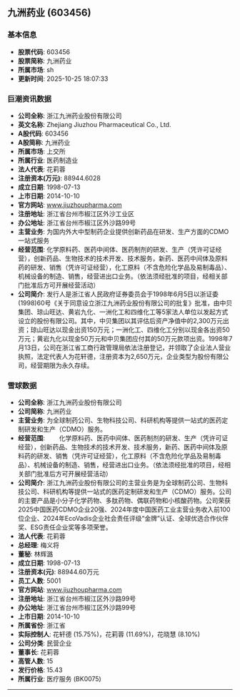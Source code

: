 ## 九洲药业 (603456)

### 基本信息

- **股票代码**: 603456
- **股票简称**: 九洲药业
- **所属市场**: sh
- **更新时间**: 2025-10-25 18:07:33

### 巨潮资讯数据

- **公司全称**: 浙江九洲药业股份有限公司
- **英文名称**: Zhejiang Jiuzhou Pharmaceutical Co., Ltd.
- **A股代码**: 603456
- **A股简称**: 九洲药业
- **所属市场**: 上交所
- **所属行业**: 医药制造业
- **法人代表**: 花莉蓉
- **注册资本(万元)**: 88944.6028
- **成立日期**: 1998-07-13
- **上市日期**: 2014-10-10
- **官方网站**: www.jiuzhoupharma.com
- **注册地址**: 浙江省台州市椒江区外沙工业区
- **办公地址**: 浙江省台州市椒江区外沙路99号
- **主营业务**: 为国内外大中型制药企业提供创新药品在研发、生产方面的CDMO一站式服务
- **经营范围**: 化学原料药、医药中间体、医药制剂的研发、生产（凭许可证经营），创新药品、生物技术的技术开发、技术服务，新药、医药中间体及原料药的研发、销售（凭许可证经营），化工原料（不含危险化学品及易制毒品）、机械设备的制造、销售，经营进出口业务。（依法须经批准的项目，经相关部门批准后方可开展经营活动）
- **公司简介**: 发行人是浙江省人民政府证券委员会于1998年6月5日以浙证委(1998)60号《关于同意设立浙江九洲药业股份有限公司的批复》批准，由中贝集团、琼山旺达、黄岩九化、一洲化工和四维化工等5家法人单位以发起方式设立的股份有限公司。其中，中贝集团以其评估后资产净值中的2,300万元出资；琼山旺达以现金出资150万元；一洲化工、四维化工分别以现金各出资50万元；黄岩九化以现金50万元和中贝集团应付其的50万元款项出资。1998年7月13日，公司在浙江省工商行政管理局依法注册登记，并领取了企业法人营业执照，法定代表人为花轩德，注册资本为2,650万元，企业类型为股份有限公司，经营期限为永久存续。

### 雪球数据

- **公司全称**: 浙江九洲药业股份有限公司
- **公司简称**: 九洲药业
- **主营业务**: 为全球制药公司、生物科技公司、科研机构等提供一站式的医药定制研发和生产（CDMO）服务。
- **经营范围**: 　　化学原料药、医药中间体、医药制剂的研发、生产（凭许可证经营），创新药品、生物技术的技术开发、技术服务，新药、医药中间体及原料药的研发、销售（凭许可证经营），化工原料（不含危险化学品及易制毒品）、机械设备的制造、销售，经营进出口业务。（依法须经批准的项目，经相关部门批准后方可开展经营活动）
- **公司简介**: 浙江九洲药业股份有限公司的主营业务是为全球制药公司、生物科技公司、科研机构等提供一站式的医药定制研发和生产（CDMO）服务。公司的主要产品是小分子化学药物、多肽药物、偶联药物和小核酸药物。公司荣获2025中国医药CDMO企业20强、2024年度中国医药工业主营业务收入前100位企业、2024年EcoVadis企业社会责任评级“金牌”认证、全球优选合作伙伴奖、ESG责任企业奖等多项荣誉。
- **法人代表**: 花莉蓉
- **总经理**: 梅义将
- **董秘**: 林辉潞
- **成立日期**: 1998-07-13
- **注册资本(元)**: 88944.60万元
- **员工人数**: 5001
- **官方网站**: www.jiuzhoupharma.com
- **注册地址**: 浙江省台州市椒江区外沙路99号
- **办公地址**: 浙江省台州市椒江区外沙路99号
- **上市日期**: 2014-10-10
- **所属省份**: 浙江省
- **实际控制人**: 花轩德 (15.75%)，花莉蓉 (11.69%)，花晓慧 (8.10%)
- **公司分类**: 民营企业
- **董事长**: 花莉蓉
- **高管人数**: 15
- **发行价格**: 15.43
- **所属行业**: 医疗服务 (BK0075)

---